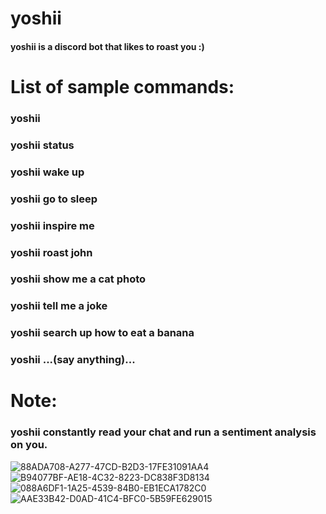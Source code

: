 # yoshii
#### yoshii is a discord bot that likes to roast you :)

# List of sample commands:
### yoshii
### yoshii status
### yoshii wake up
### yoshii go to sleep
### yoshii inspire me
### yoshii roast john
### yoshii show me a cat photo
### yoshii tell me a joke
### yoshii search up how to eat a banana
### yoshii ...(say anything)...

# Note: 
### yoshii constantly read your chat and run a sentiment analysis on you.

![88ADA708-A277-47CD-B2D3-17FE31091AA4](https://user-images.githubusercontent.com/47045532/169597494-0b594304-6871-4255-b825-24d29b832b44.jpeg)
![B94077BF-AE18-4C32-8223-DC838F3D8134](https://user-images.githubusercontent.com/47045532/169671389-c691b08b-352a-4dfc-9ff4-c9383a9debe4.jpeg)
![088A6DF1-1A25-4539-84B0-EB1ECA1782C0](https://user-images.githubusercontent.com/47045532/169671391-439e0e07-8ac4-41a7-9159-321c35e6291c.jpeg)
![AAE33B42-D0AD-41C4-BFC0-5B59FE629015](https://user-images.githubusercontent.com/47045532/169671449-5ba469c2-0152-462d-b9c2-fcd547b3576e.jpeg)
